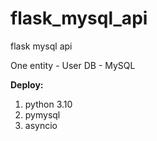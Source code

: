 # flask_mysql_api
flask mysql api

One entity - User
DB - MySQL

**Deploy:**

1. python 3.10
2. pymysql
3. asyncio


